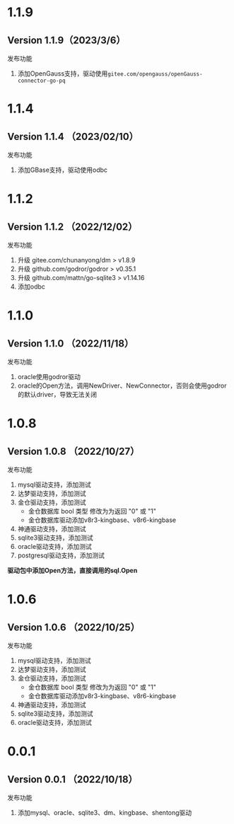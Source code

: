 # 1.1.9

## Version 1.1.9（2023/3/6）

发布功能

1. 添加OpenGauss支持，驱动使用`gitee.com/opengauss/openGauss-connector-go-pq`

# 1.1.4

## Version 1.1.4 （2023/02/10）

发布功能

1. 添加GBase支持，驱动使用odbc

# 1.1.2

## Version 1.1.2 （2022/12/02）

发布功能

1. 升级 gitee.com/chunanyong/dm > v1.8.9
2. 升级 github.com/godror/godror > v0.35.1
3. 升级 github.com/mattn/go-sqlite3 > v1.14.16
4. 添加odbc

# 1.1.0

## Version 1.1.0 （2022/11/18）

发布功能

1. oracle使用godror驱动
2. oracle的Open方法，调用NewDriver、NewConnector，否则会使用godror的默认driver，导致无法关闭

# 1.0.8

## Version 1.0.8 （2022/10/27）

发布功能

1. mysql驱动支持，添加测试
2. 达梦驱动支持，添加测试
3. 金仓驱动支持，添加测试
   * 金仓数据库 bool 类型 修改为为返回 "0" 或 "1"
   * 金仓数据库驱动添加v8r3-kingbase、v8r6-kingbase
4. 神通驱动支持，添加测试
5. sqlite3驱动支持，添加测试
6. oracle驱动支持，添加测试
7. postgresql驱动支持，添加测试

**驱动包中添加Open方法，直接调用的sql.Open**

# 1.0.6

## Version 1.0.6 （2022/10/25）

发布功能

1. mysql驱动支持，添加测试
2. 达梦驱动支持，添加测试
3. 金仓驱动支持，添加测试
    * 金仓数据库 bool 类型 修改为为返回 "0" 或 "1"
    * 金仓数据库驱动添加v8r3-kingbase、v8r6-kingbase
4. 神通驱动支持，添加测试
5. sqlite3驱动支持，添加测试
6. oracle驱动支持，添加测试

# 0.0.1

## Version 0.0.1 （2022/10/18）

发布功能

1. 添加mysql、oracle、sqlite3、dm、kingbase、shentong驱动